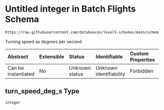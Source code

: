 # Untitled integer in Batch Flights Schema

```txt
https://raw.githubusercontent.com/databeacon/level5-schemas/main/schemas/batch/flights.schema.json#/properties/turn_speed_deg_s
```

Turning speed as degrees per second

| Abstract            | Extensible | Status         | Identifiable            | Custom Properties | Additional Properties | Access Restrictions | Defined In                                                                          |
| :------------------ | :--------- | :------------- | :---------------------- | :---------------- | :-------------------- | :------------------ | :---------------------------------------------------------------------------------- |
| Can be instantiated | No         | Unknown status | Unknown identifiability | Forbidden         | Allowed               | none                | [flights.schema.json\*](../../out/batch/flights.schema.json "open original schema") |

## turn\_speed\_deg\_s Type

`integer`
